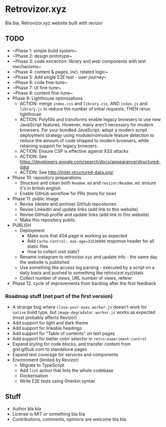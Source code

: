# Retrovizor.xyz

Bla bla, Retrovizor.xyz website built with revizor

## TODO

* ~Phase 1: simple build system~
* ~Phase 2: design prototype~
* ~Phase 3: code extraction: library and web components with test mechanisms~
* ~Phase 4: content & pages, incl. related logic~
* ~Phase 5: Add single E2E test - user journey~
* ~Phase 6: code fine-tune~
* ~Phase 7: UI fine-tune~
* ~Phase 8: content fine-tune~
* Phase 9: Lighthouse optimisations
    * ACTION: merge `index.css` and `library.css`, AND `index.js` and `library.js` to reduce the number of initial requests; THEN rerun lighthouse
    * ACTION: Polyfills and transforms enable legacy browsers to use new JavaScript features. However, many aren't necessary for modern browsers. For your bundled JavaScript, adopt a modern script deployment strategy using module/nomodule feature detection to reduce the amount of code shipped to modern browsers, while retaining support for legacy browsers.
    * ACTION: Ensure CSP is effective against XSS attacks
    * ACTION: See https://developers.google.com/search/docs/appearance/structured-data
    * ACTION: See http://linter.structured-data.org/
* Phase 10: repository preparations
    * Structure and clean both `Readme.md` and `revizor/Readme.md`: ensure it's in british english
    * Enable GitHub workflow for PRs (tests for now)
* Phase 11: public image
    * Revise (delete and archive) GitHub repositories
    * Revise LinkedIn and update links (add link to this website)
    * Revise GitHub profile and update links (add link to this website)
    * Make this repository public
* PUBLISH
    * Deployment
        * Make sure that 404 page is working as expected
        * Add `Cache-Control: max-age=31536000` response header for all static files
        * How to collect visit stats?
    * Rename instagram to retrovizor.xyz and update info - the same day the website is published
	* Use something like access log parsing - executed by a script on a daily basis and pushed to something like retrovizor.xyz/stats
	* Collect number of views, URL number of views, referer
* Phase 12: cycle of improvements from backlog after the first feedback

### Roadmap stuff (not part of the first version)

* A strange bug where `close-your-eyes.worker.js` doesn't work for `native` build type, but `image-degradator.worker.js` works as expected (most probably affects Revizor)
* Add support for light and dark theme
* Add support for linkable headings
* Add support for "Table of contents" on text pages
* Add support for better color selector in `retro-experiment-control`
* Expand styling for code blocks, and transfer content from gist.github.com to standalone pages
* Expand test coverage for services and components
* Environment (limited by Revizor)
    * Migrate to TypeScript
    * Add `lint` action that lints the whole codebase
    * Dockerisation
    * Write E2E tests using Gherkin syntax

## Stuff

* Author bla bla
* License is MIT or something bla bla
* Contributions, comments, opinions are welcome bla bla
